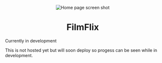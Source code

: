 <p align="center">
<img src="public/images/gh.png" alt="Home page screen shot" />
</p>

<h1 align="center">FilmFlix</h1>

<p>Currently in development</p>
<p>This is not hosted yet but will soon deploy so progess can be seen while in development.</p>